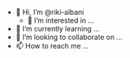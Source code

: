 - 👋 Hi, I’m @riki-albani
    - 👀 I’m interested in ...
- 🌱 I’m currently learning ...
- 💞️ I’m looking to collaborate on ...
- 📫 How to reach me ...

<!---
riki-albani/riki-albani is a ✨ special ✨ repository because its `README.md` (this file) appears on your GitHub profile.
You can click the Preview link to take a look at your changes.
--->
